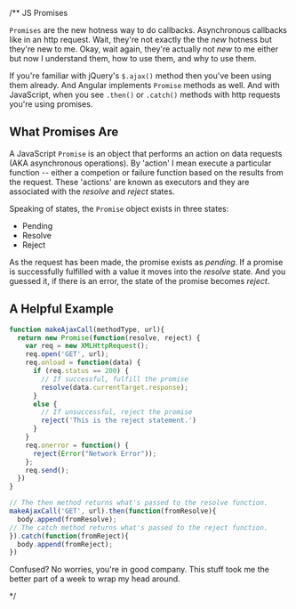 /**
JS Promises

`Promises` are the new hotness way to do callbacks. Asynchronous callbacks like in an http request. Wait, they're not exactly the 
the _new_ hotness but they're new to me. Okay, wait again, they're actually not _new_ to me either but now I understand them,
how to use them, and why to use them.

If you're familiar with jQuery's `$.ajax()` method then you've been using them already. And Angular implements `Promise` methods as 
well. And with JavaScript, when you see `.then()` or `.catch()` methods with http requests you're using promises.

## What Promises Are

A JavaScript `Promise` is an object that performs an action on data requests (AKA asynchronous operations). By 'action' I mean execute a 
particular function -- either a competion or failure function based on the results from the request. These 'actions' are known as 
executors and they are associated with the _resolve_ and _reject_ states. 

Speaking of states, the `Promise` object exists in three states:

- Pending
- Resolve
- Reject

As the request has been made, the promise exists as _pending_. If a promise is successfully fulfilled with a value it moves into 
the _resolve_ state. And you guessed it, if there is an error, the state of the promise becomes _reject_.

## A Helpful Example

```javascript
function makeAjaxCall(methodType, url){
  return new Promise(function(resolve, reject) {
    var req = new XMLHttpRequest();
    req.open('GET', url);
    req.onload = function(data) {
      if (req.status == 200) {
        // If successful, fulfill the promise
        resolve(data.currentTarget.response);
      }
      else {
        // If unsuccessful, reject the promise
        reject('This is the reject statement.')
      }
    }
    req.onerror = function() {
      reject(Error("Network Error"));
    };
    req.send();
  })
}

// The then method returns what's passed to the resolve function.
makeAjaxCall('GET', url).then(function(fromResolve){
  body.append(fromResolve);
// The catch method returns what's passed to the reject function.
}).catch(function(fromReject){
  body.append(fromReject);
})
```

Confused? No worries, you're in good company. This stuff took me the better part of a week to wrap my head around.

 */
